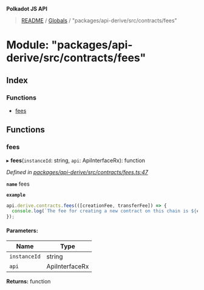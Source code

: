 **Polkadot JS API**

> [README](../README.md) / [Globals](../globals.md) / "packages/api-derive/src/contracts/fees"

# Module: "packages/api-derive/src/contracts/fees"

## Index

### Functions

* [fees](_packages_api_derive_src_contracts_fees_.md#fees)

## Functions

### fees

▸ **fees**(`instanceId`: string, `api`: ApiInterfaceRx): function

*Defined in [packages/api-derive/src/contracts/fees.ts:47](https://github.com/polkadot-js/api/blob/c6bc664f8/packages/api-derive/src/contracts/fees.ts#L47)*

**`name`** fees

**`example`** 
<BR>

```javascript
api.derive.contracts.fees(([creationFee, transferFee]) => {
  console.log(`The fee for creating a new contract on this chain is ${creationFee} units. The fee required to call this contract is ${transferFee} units.`);
});
```

#### Parameters:

Name | Type |
------ | ------ |
`instanceId` | string |
`api` | ApiInterfaceRx |

**Returns:** function
